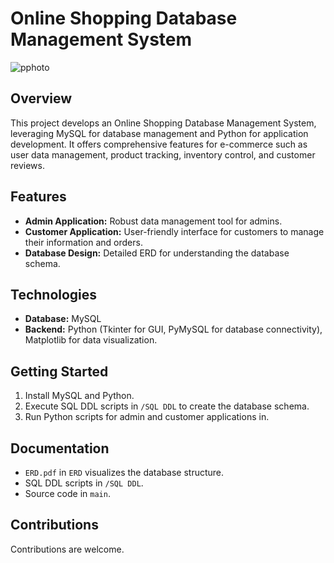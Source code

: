 # Online Shopping Database Management System

![pphoto](https://github.com/omerskoc/Online-Shopping-Database-Management-System/assets/48410284/030eb5a9-9464-41f3-bb31-fa3b254f291d)

## Overview
This project develops an Online Shopping Database Management System, leveraging MySQL for database management and Python for application development. It offers comprehensive features for e-commerce such as user data management, product tracking, inventory control, and customer reviews.

## Features
- **Admin Application:** Robust data management tool for admins.
- **Customer Application:** User-friendly interface for customers to manage their information and orders.
- **Database Design:** Detailed ERD for understanding the database schema.

## Technologies
- **Database:** MySQL
- **Backend:** Python (Tkinter for GUI, PyMySQL for database connectivity), Matplotlib for data visualization.

## Getting Started
1. Install MySQL and Python.
2. Execute SQL DDL scripts in `/SQL DDL` to create the database schema.
3. Run Python scripts for admin and customer applications in.

## Documentation
- `ERD.pdf` in `ERD` visualizes the database structure.
- SQL DDL scripts in `/SQL DDL`.
- Source code in `main`.

## Contributions
Contributions are welcome.
